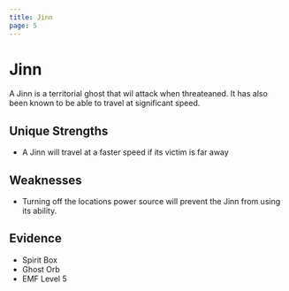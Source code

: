 ```yaml
---
title: Jinn
page: 5
---
```

# Jinn

A Jinn is a territorial ghost that wil attack when threateaned. It has also been known to be able to travel at significant speed.

## Unique Strengths

- A Jinn will travel at a faster speed if its victim is far away

## Weaknesses

- Turning off the locations power source will prevent the Jinn from using its ability.

## Evidence

- Spirit Box
- Ghost Orb
- EMF Level 5
